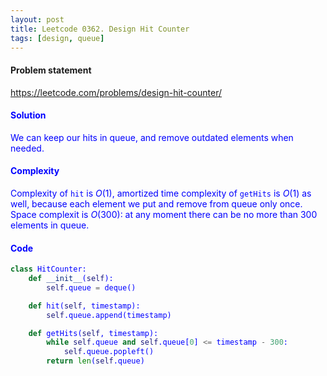 ```yaml
---
layout: post
title: Leetcode 0362. Design Hit Counter
tags: [design, queue]
---
```


#### Problem statement

<a href="https://leetcode.com/problems/design-hit-counter/"> <font color = blue>https://leetcode.com/problems/design-hit-counter/

#### Solution
We can keep our hits in queue, and remove outdated elements when needed.  

#### Complexity
Complexity of `hit` is $O(1)$, amortized time complexity of `getHits` is $O(1)$ as well, because each element we put and remove from queue only once. Space complexit is $O(300)$: at any moment there can be no more than $300$ elements in queue.

#### Code
```python
class HitCounter:
    def __init__(self):
        self.queue = deque()

    def hit(self, timestamp):
        self.queue.append(timestamp)

    def getHits(self, timestamp):
        while self.queue and self.queue[0] <= timestamp - 300:
            self.queue.popleft()
        return len(self.queue)
```

